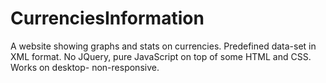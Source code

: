 # CurrenciesInformation
A website showing graphs and stats on currencies. Predefined data-set in XML format.
No JQuery, pure JavaScript on top of some HTML and CSS.
Works on desktop- non-responsive.
